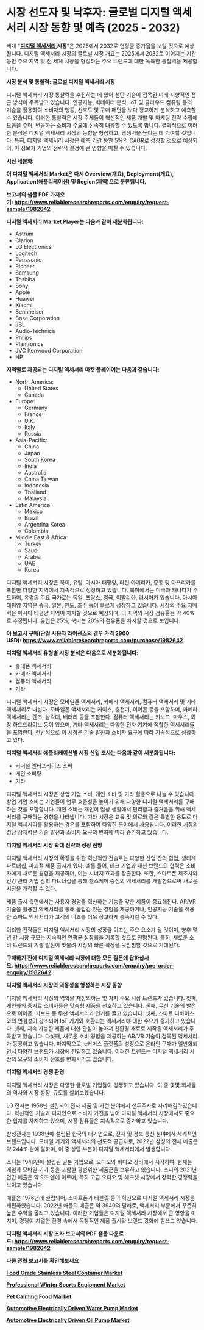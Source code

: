 <p><h1>시장 선도자 및 낙후자: 글로벌 디지털 액세서리 시장 동향 및 예측 (2025 - 2032)</h1></p><p>세계 "<strong><a href="https://www.reliableresearchreports.com/digital-accessories-r1982642?utm_campaign=105&utm_medium=8&utm_source=Github&utm_content=ia&utm_term=06042025&utm_id=digital-accessories">디지털 액세서리&nbsp;</a></strong><strong>시장</strong>"은 2025에서 2032로 연평균 증가율을 보일 것으로 예상됩니다. 디지털 액세서리 시장의 글로벌 시장 개요는 2025에서 2032로 이어지는 기간 동안 주요 지역 및 전 세계 시장을 형성하는 주요 트렌드에 대한 독특한 통찰력을 제공합니다.</p>
<p><strong>시장 분석 및 통찰력: 글로벌 디지털 액세서리 시장</strong></p>
<p><p>디지털 액세서리 시장 통찰력을 수집하는 데 있어 첨단 기술이 접목된 미래 지향적인 접근 방식이 주목받고 있습니다. 인공지능, 빅데이터 분석, IoT 및 클라우드 컴퓨팅 등의 기술을 활용하여 소비자의 행동, 선호도 및 구매 패턴을 보다 정교하게 분석하고 예측할 수 있습니다. 이러한 통찰력은 시장 주체들이 혁신적인 제품 개발 및 마케팅 전략 수립에 도움을 주며, 변동하는 소비자 수요에 신속히 대응할 수 있도록 합니다. 결과적으로 이러한 분석은 디지털 액세서리 시장의 동향을 형성하고, 경쟁력을 높이는 데 기여할 것입니다. 특히, 디지털 액세서리 시장은 예측 기간 동안 5%의 CAGR로 성장할 것으로 예상되어, 이 정보가 기업의 전략적 결정에 큰 영향을 미칠 수 있습니다.</p><a href="%7CAUTHORITHY_DOMAIN_URL%7C?utm_campaign=105&utm_medium=8&utm_source=Github&utm_content=ia&utm_term=06042025&utm_id=digital-accessories"></a></p>
<p><strong>시장 세분화:</strong></p>
<p><strong>이 디지털 액세서리 Market은 다시 Overview(개요), Deployment(개요), Application(애플리케이션) 및 Region(지역)으로 분류됩니다.</strong></p>
<p><strong>보고서의 샘플 PDF 가져오기:&nbsp;<a href="https://www.reliableresearchreports.com/enquiry/request-sample/1982642?utm_campaign=105&utm_medium=8&utm_source=Github&utm_content=ia&utm_term=06042025&utm_id=digital-accessories">https://www.reliableresearchreports.com/enquiry/request-sample/1982642</a></strong><strong></strong></p>
<p><strong>디지털 액세서리 Market Player는 다음과 같이 세분화됩니다:</strong></p>
<p><ul><li>Astrum</li><li>Clarion</li><li>LG Electronics</li><li>Logitech</li><li>Panasonic</li><li>Pioneer</li><li>Samsung</li><li>Toshiba</li><li>Sony</li><li>Apple</li><li>Huawei</li><li>Xiaomi</li><li>Sennheiser</li><li>Bose Corporation</li><li>JBL</li><li>Audio-Technica</li><li>Philips</li><li>Plantronics</li><li>JVC Kenwood Corporation</li><li>HP</li></ul></p>
<p><strong>지역별로 제공되는 디지털 액세서리 마켓 플레이어는 다음과 같습니다:</strong></p>
<p><ul>
    <li>
        North America:
        <ul>
            <li>United States</li>
            <li>Canada</li>
        </ul>
    </li>
    <li>
        Europe:
        <ul>
            <li>Germany</li>
            <li>France</li>
            <li>U.K.</li>
            <li>Italy</li>
            <li>Russia</li>
        </ul>
    </li>
    <li>
        Asia-Pacific:
        <ul>
            <li>China</li>
            <li>Japan</li>
            <li>South Korea</li>
            <li>India</li>
            <li>Australia</li>
            <li>China Taiwan</li>
            <li>Indonesia</li>
            <li>Thailand</li>
            <li>Malaysia</li>
        </ul>
    </li>
    <li>
        Latin America:
        <ul>
            <li>Mexico</li>
            <li>Brazil</li>
            <li>Argentina Korea</li>
            <li>Colombia</li>
        </ul>
    </li>
    <li>
        Middle East & Africa:
        <ul>
            <li>Turkey</li>
            <li>Saudi</li>
            <li>Arabia</li>
            <li>UAE</li>
            <li>Korea</li>
        </ul>
    </li>
    </ul></p>
<p><p>디지털 액세서리 시장은 북미, 유럽, 아시아 태평양, 라틴 아메리카, 중동 및 아프리카를 포함한 다양한 지역에서 지속적으로 성장하고 있습니다. 북미에서는 미국과 캐나다가 주도하며, 유럽의 주요 국가로는 독일, 프랑스, 영국, 이탈리아, 러시아가 있습니다. 아시아 태평양 지역은 중국, 일본, 인도, 호주 등이 빠르게 성장하고 있습니다. 시장의 주요 지배력은 아시아 태평양 지역이 차지할 것으로 예상되며, 이 지역의 시장 점유율은 약 40%로 추정됩니다. 유럽은 25%, 북미는 20%의 점유율을 차지할 것으로 보입니다.</p></p>
<p><strong>이 보고서 구매(단일 사용자 라이센스의 경우 가격 2900 USD):&nbsp;<a href="https://www.reliableresearchreports.com/purchase/1982642?utm_campaign=105&utm_medium=8&utm_source=Github&utm_content=ia&utm_term=06042025&utm_id=digital-accessories">https://www.reliableresearchreports.com/purchase/1982642</a></strong></p>
<p><strong>디지털 액세서리 유형별 시장 분석은 다음으로 세분화됩니다:</strong></p>
<p><ul><li>휴대폰 액세서리</li><li>카메라 액세서리</li><li>컴퓨터 액세서리</li><li>기타</li></ul></p>
<p><p>디지털 액세서리 시장은 모바일폰 액세서리, 카메라 액세서리, 컴퓨터 액세서리 및 기타 액세서리로 나뉜다. 모바일폰 액세서리는 케이스, 충전기, 이어폰 등을 포함하며, 카메라 액세서리는 렌즈, 삼각대, 배터리 등을 포함한다. 컴퓨터 액세서리는 키보드, 마우스, 외장 하드드라이브 등이 있으며, 기타 액세서리는 다양한 전자 기기에 적합한 액세서리들을 포함한다. 전반적으로 이 시장은 기술 발전과 소비자 요구에 따라 지속적으로 성장하고 있다.</p></p>
<p><strong>디지털 액세서리 애플리케이션별 시장 산업 조사는 다음과 같이 세분화됩니다:</strong></p>
<p><ul><li>커머셜 엔터프라이즈 소비</li><li>개인 소비량</li><li>기타</li></ul></p>
<p><p>디지털 액세서리 시장은 상업 기업 소비, 개인 소비 및 기타 활용으로 나눌 수 있습니다. 상업 기업 소비는 기업들이 업무 효율성을 높이기 위해 다양한 디지털 액세서리를 구매하는 것을 포함합니다. 개인 소비는 개인이 일상 생활에서 편리함과 즐거움을 위해 액세서리를 구매하는 경향을 나타냅니다. 기타 시장은 교육 및 의료와 같은 특별한 용도로 디지털 액세서리를 활용하는 경우를 포함하여 다양한 분야에서 사용됩니다. 이러한 시장의 성장 잠재력은 기술 발전과 소비자 요구의 변화에 따라 증가하고 있습니다.</p></p>
<p><strong>디지털 액세서리 시장 확대 전략과 성장 전망</strong></p>
<p><p>디지털 액세서리 시장의 확장을 위한 혁신적인 전술로는 다양한 산업 간의 협업, 생태계 파트너십, 파괴적 제품 출시가 있다. 예를 들어, 테크 기업과 패션 브랜드의 협력은 소비자에게 새로운 경험을 제공하며, 이는 시너지 효과를 창출한다. 또한, 스마트폰 제조사와 건강 관리 기업 간의 파트너십을 통해 헬스케어 중심의 액세서리를 개발함으로써 새로운 시장을 개척할 수 있다.</p><p>제품 출시 측면에서는 사용자 경험을 혁신하는 기능을 갖춘 제품이 중요해진다. AR/VR 기술을 활용한 액세서리를 통해 몰입감 있는 경험을 제공하거나, 인공지능 기술을 적용한 스마트 액세서리가 고객의 니즈를 더욱 정교하게 충족시킬 수 있다. </p><p>이러한 전략들은 디지털 액세서리 시장의 성장을 이끄는 주요 요소가 될 것이며, 향후 몇 년 간 시장 규모는 지속적인 연평균 성장률을 기록할 것으로 전망된다. 특히, 새로운 소비 트렌드와 기술 발전이 맞물려 시장의 빠른 확장을 뒷받침할 것으로 기대된다.</p></p>
<p><strong>구매하기 전에 디지털 액세서리 시장에 대한 모든 질문에 답하십시오.&nbsp;<a href="https://www.reliableresearchreports.com/enquiry/pre-order-enquiry/1982642?utm_campaign=105&utm_medium=8&utm_source=Github&utm_content=ia&utm_term=06042025&utm_id=digital-accessories">https://www.reliableresearchreports.com/enquiry/pre-order-enquiry/1982642</a></strong><strong></strong></p>
<p><strong>디지털 액세서리 시장의 역동성을 형성하는 시장 동향</strong></p>
<p><p>디지털 액세서리 시장의 역학을 재정의하는 몇 가지 주요 시장 트렌드가 있습니다. 첫째, 개인화의 증가로 소비자들은 맞춤형 제품을 선호하고 있습니다. 둘째, 무선 기술의 발전으로 이어폰, 키보드 등 무선 액세서리가 인기를 끌고 있습니다. 셋째, 스마트 디바이스와의 연결성이 강조되어 IoT 기기와 호환되는 액세서리에 대한 수요가 증가하고 있습니다. 넷째, 지속 가능한 제품에 대한 관심이 높아져 친환경 재료로 제작된 액세서리가 주목받고 있습니다. 다섯째, 새로운 소비 경험을 제공하는 AR/VR 기술이 접목된 액세서리가 등장하고 있습니다. 마지막으로, e커머스 플랫폼의 성장으로 온라인 구매가 일반화되면서 다양한 브랜드가 시장에 진입하고 있습니다. 이러한 트렌드는 디지털 액세서리 시장의 요구와 소비자 선호를 변화시키고 있습니다.</p></p>
<p><strong>디지털 액세서리 경쟁 환경</strong></p>
<p><p>디지털 액세서리 시장은 다양한 글로벌 기업들이 경쟁하고 있습니다. 이 중 몇몇 회사들의 역사와 시장 성장, 규모를 살펴보겠습니다.</p><p>LG 전자는 1958년 설립되어 전자 제품 및 가전 분야에서 선두주자로 자리매김하였습니다. 혁신적인 기술과 디자인으로 소비자 가전을 넘어 디지털 액세서리 시장에서도 중요한 입지를 차지하고 있으며, 시장 점유율은 지속적으로 증가하고 있습니다.</p><p>삼성전자는 1938년에 설립된 한국의 대기업으로, 전자 및 정보 통신 분야에서 세계적인 브랜드입니다. 모바일 기기와 액세서리의 선도적 공급자로, 2022년 삼성의 전체 매출은 약 244조 원에 달하며, 이 중 상당 부분이 디지털 액세서리에서 발생합니다.</p><p>소니는 1946년에 설립된 일본 기업으로, 오디오와 비디오 장비에서 시작하여, 현재는 게임과 모바일 기기 등을 포함한 광범위한 제품군을 보유하고 있습니다. 소니의 2021년 연간 매출은 약 9조 엔에 이르며, 특히 고급 오디오 및 헤드셋 시장에서 강력한 경쟁력을 보이고 있습니다.</p><p>애플은 1976년에 설립되어, 스마트폰과 태블릿 등의 혁신으로 디지털 액세서리 시장을 재편하였습니다. 2022년 애플의 매출은 약 3940억 달러로, 액세서리 부문에서 꾸준히 높은 수익을 올리고 있습니다. 이러한 기업들은 디지털 액세서리 시장에서 큰 영향을 미치며, 경쟁이 치열한 환경 속에서 독창적인 제품 출시와 브랜드 강화에 힘쓰고 있습니다.</p></p>
<p><strong>디지털 액세서리 시장 조사 보고서의 PDF 샘플 다운로드:&nbsp;<a href="https://www.reliableresearchreports.com/enquiry/request-sample/1982642?utm_campaign=105&utm_medium=8&utm_source=Github&utm_content=ia&utm_term=06042025&utm_id=digital-accessories">https://www.reliableresearchreports.com/enquiry/request-sample/1982642</a></strong></p>
<p><strong></strong></p>
<p><strong></strong></p>
<p><strong></strong></p>
<p><strong></strong></p>
<p><strong>다른 관련 보고서를 확인해보세요</strong></p>
<p><strong><p><a href="https://github.com/moratronak3q/Market-Research-Report-List-1/blob/main/food-grade-stainless-steel-container-market.md?utm_campaign=105&utm_medium=8&utm_source=Github&utm_content=ia&utm_term=06042025&utm_id=digital-accessories">Food Grade Stainless Steel Container Market</a></p><p><a href="https://github.com/zakkistuey/Market-Research-Report-List-1/blob/main/professional-winter-sports-equipment-market.md?utm_campaign=105&utm_medium=8&utm_source=Github&utm_content=ia&utm_term=06042025&utm_id=digital-accessories">Professional Winter Sports Equipment Market</a></p><p><a href="https://github.com/reahmmunises/Market-Research-Report-List-1/blob/main/pet-calming-food-market.md?utm_campaign=105&utm_medium=8&utm_source=Github&utm_content=ia&utm_term=06042025&utm_id=digital-accessories">Pet Calming Food Market</a></p><p><a href="https://github.com/jugutstam/Market-Research-Report-List-1/blob/main/automotive-electrically-driven-water-pump-market.md?utm_campaign=105&utm_medium=8&utm_source=Github&utm_content=ia&utm_term=06042025&utm_id=digital-accessories">Automotive Electrically Driven Water Pump Market</a></p><p><a href="https://github.com/pilukypalis/Market-Research-Report-List-1/blob/main/automotive-electrically-driven-oil-pump-market.md?utm_campaign=105&utm_medium=8&utm_source=Github&utm_content=ia&utm_term=06042025&utm_id=digital-accessories">Automotive Electrically Driven Oil Pump Market</a></p></strong></p>